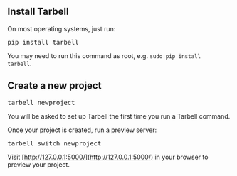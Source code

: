 ## Install Tarbell

<p>On most operating systems, just run:</p>

<pre class="large">pip install tarbell</pre>

You may need to run this command as root, e.g. <code>sudo pip install tarbell</code>.

## Create a new project

<pre class="large">tarbell newproject</pre>

You will be asked to set up Tarbell the first time you run a Tarbell command.

Once your project is created, run a preview server:

<pre class="large">tarbell switch newproject</pre>

Visit [http://127.0.0.1:5000/](http://127.0.0.1:5000/) in your browser to preview your project.

